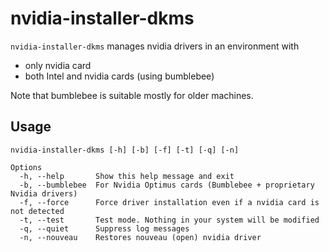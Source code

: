 # nvidia-installer-dkms

`nvidia-installer-dkms` manages nvidia drivers in an environment with
- only nvidia card
- both Intel and nvidia cards (using bumblebee)

Note that bumblebee is suitable mostly for older machines.<br>

## Usage

```
nvidia-installer-dkms [-h] [-b] [-f] [-t] [-q] [-n]

Options
  -h, --help       Show this help message and exit
  -b, --bumblebee  For Nvidia Optimus cards (Bumblebee + proprietary Nvidia drivers)
  -f, --force      Force driver installation even if a nvidia card is not detected
  -t, --test       Test mode. Nothing in your system will be modified
  -q, --quiet      Suppress log messages
  -n, --nouveau    Restores nouveau (open) nvidia driver
```
